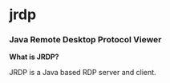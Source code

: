 # jrdp
### Java Remote Desktop Protocol Viewer

**What is JRDP?**

JRDP is a Java based RDP server and client.